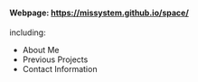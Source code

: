 #### Webpage: https://missystem.github.io/space/

including:  
* About Me  
* Previous Projects  
* Contact Information
